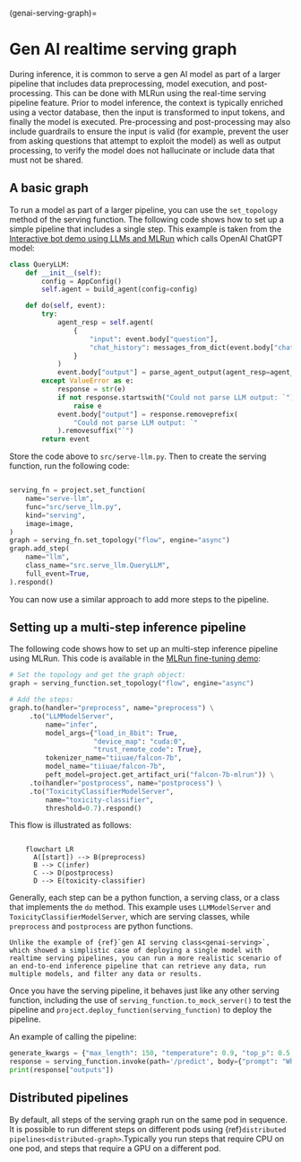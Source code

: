 (genai-serving-graph)=
# Gen AI realtime serving graph

During inference, it is common to serve a gen AI model as part of a larger pipeline that includes data preprocessing, model execution, and post-processing. This can be done with MLRun using the real-time serving pipeline feature. Prior to model inference, the context is typically enriched using a vector database, then the input is transformed to input tokens, and finally the model is executed. Pre-processing and post-processing may also include guardrails to ensure the input is valid (for example, prevent the user from asking questions that attempt to exploit the model) as well as output processing, to verify the model does not hallucinate or include data that must not be shared.

## A basic graph

To run a model as part of a larger pipeline, you can use the `set_topology` method of the serving function. The following code shows how to set up a simple pipeline that includes a single step. This example is taken from the [Interactive bot demo using LLMs and MLRun](https://github.com/mlrun/demo-llm-bot) which calls OpenAI ChatGPT model:

```python
class QueryLLM:
    def __init__(self):
        config = AppConfig()
        self.agent = build_agent(config=config)

    def do(self, event):
        try:
            agent_resp = self.agent(
                {
                    "input": event.body["question"],
                    "chat_history": messages_from_dict(event.body["chat_history"]),
                }
            )
            event.body["output"] = parse_agent_output(agent_resp=agent_resp)
        except ValueError as e:
            response = str(e)
            if not response.startswith("Could not parse LLM output: `"):
                raise e
            event.body["output"] = response.removeprefix(
                "Could not parse LLM output: `"
            ).removesuffix("`")
        return event
```

Store the code above to `src/serve-llm.py`. Then to create the serving function, run the following code:

```python

serving_fn = project.set_function(
    name="serve-llm",
    func="src/serve_llm.py",
    kind="serving",
    image=image,
)
graph = serving_fn.set_topology("flow", engine="async")
graph.add_step(
    name="llm",
    class_name="src.serve_llm.QueryLLM",
    full_event=True,
).respond()
```

You can now use a similar approach to add more steps to the pipeline.

## Setting up a multi-step inference pipeline

The following code shows how to set up an multi-step inference pipeline using MLRun. This code is available in the [MLRun fine-tuning demo](https://github.com/mlrun/demo-llm-tuning):

```python
# Set the topology and get the graph object:
graph = serving_function.set_topology("flow", engine="async")

# Add the steps:
graph.to(handler="preprocess", name="preprocess") \
     .to("LLMModelServer",
         name="infer",
         model_args={"load_in_8bit": True,
                     "device_map": "cuda:0",
                     "trust_remote_code": True},
         tokenizer_name="tiiuae/falcon-7b",
         model_name="tiiuae/falcon-7b",
         peft_model=project.get_artifact_uri("falcon-7b-mlrun")) \
     .to(handler="postprocess", name="postprocess") \
     .to("ToxicityClassifierModelServer",
         name="toxicity-classifier",
         threshold=0.7).respond()

```

This flow is illustrated as follows:

```{mermaid}

    flowchart LR
      A([start]) --> B(preprocess)
      B --> C(infer)
      C --> D(postprocess)
      D --> E(toxicity-classifier)
```

Generally, each step can be a python function, a serving class, or a class that implements the `do` method. This example uses `LLMModelServer` and `ToxicityClassifierModelServer`, which are serving classes, while `preprocess` and `postprocess` are python functions.

```{admonition} Note
Unlike the example of {ref}`gen AI serving class<genai-serving>`, which showed a simplistic case of deploying a single model with realtime serving pipelines, you can run a more realistic scenario of an end-to-end inference pipeline that can retrieve any data, run multiple models, and filter any data or results.
```

Once you have the serving pipeline, it behaves just like any other serving function, including the use of `serving_function.to_mock_server()` to test the pipeline and `project.deploy_function(serving_function)` to deploy the pipeline.

An example of calling the pipeline:

```python
generate_kwargs = {"max_length": 150, "temperature": 0.9, "top_p": 0.5, "top_k": 25, "repetition_penalty": 1.0}
response = serving_function.invoke(path='/predict', body={"prompt": "What is MLRun?", **generate_kwargs})
print(response["outputs"])
```

## Distributed pipelines

By default, all steps of the serving graph run on the same pod in sequence. It is possible to run different steps on different pods using {ref}`distributed pipelines<distributed-graph>`.Typically you run steps that require CPU on one pod, and steps that require a GPU on a different pod.
